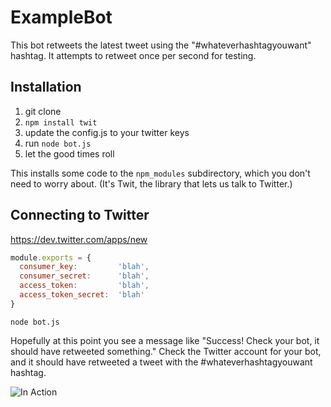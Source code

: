 # ExampleBot

This bot retweets the latest tweet using the "#whateverhashtagyouwant" hashtag. It attempts to retweet once per second for testing.

## Installation

1. git clone 
1. `npm install twit`
1. update the config.js to your twitter keys
1. run ```node bot.js```
1. let the good times roll

This installs some code to the `npm_modules` subdirectory, which you don't need to worry about. (It's Twit, the library that lets us talk to Twitter.)

## Connecting to Twitter

https://dev.twitter.com/apps/new



```javascript
module.exports = {
  consumer_key:         'blah',
  consumer_secret:      'blah',
  access_token:         'blah',
  access_token_secret:  'blah'
}
```



`node bot.js`

Hopefully at this point you see a message like "Success! Check your bot, it should have retweeted something." Check the Twitter account for your bot, and it should have retweeted a tweet with the #whateverhashtagyouwant hashtag.

![In Action](https://dl.dropboxusercontent.com/u/32232546/Screen%20Shot%202017-03-30%20at%202.07.45%20PM.png "In Action")


